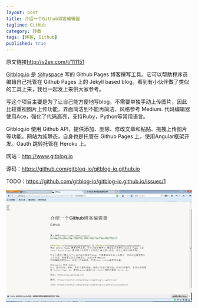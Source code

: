 ```yaml
---
layout: post
title: 介绍一个Github博客编辑器
tagline: GitHub
category: 转载
tags: [博客, Github]
published: true
---
```

原文链接<http://v2ex.com/t/111151>  

[Gitblog.io](http://www.gitblog.io) 是 [@hyspace](https://twitter.com/hyspace) 写的 Github Pages 博客撰写工具。它可以帮助程序员 编辑自己托管在 Github Pages 上的 Jekyll based blog。看到有小伙伴做了类似的工具上来，我也一起发上来供大家参考。

写这个项目主要是为了让自己能方便地写blog，不需要单独手动上传图片，因此比较重视图片上传功能。界面简洁到不能再简洁，风格参考 Medium. 代码编辑器使用Ace，强化了代码高亮，支持Ruby，Python等常用语言。

Gitblog.io 使用 Github API，提供添加、删除、修改文章和粘贴、拖拽上传图片等功能。网站为纯静态，自身也是托管在 Github Pages 上，使用Angular框架开发。Oauth 跳转托管在 Heroku 上。

网站：<http://www.gitblog.io>

源码：<https://github.com/gitblog-io/gitblog-io.github.io>

TODO：<https://github.com/gitblog-io/gitblog-io.github.io/issues/1>

![image](/assets/post-images/2014-05-06-25a775cf-7941-4c9b-f696-482e3af1e009.bmp)
